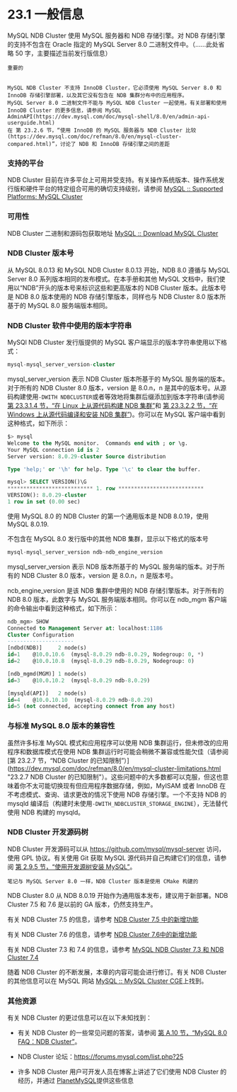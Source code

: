 # 23.1 一般信息

MySQL NDB Cluster 使用 MySQL 服务器和 NDB 存储引擎。对 NDB 存储引擎的支持不包含在 Oracle 指定的 MySQL Server 8.0 二进制文件中。（......此处省略 50 字，主要描述当前发行版信息）

```textile
重要的


MySQL NDB Cluster 不支持 InnoDB Cluster，它必须使用 MySQL Server 8.0 和 InnoDB 存储引擎部署，以及其它没有包含在 NDB 集群分布中的应用程序。
MySQL Server 8.0 二进制文件不能与 MySQL NDB Cluster 一起使用。有关部署和使用 InnoDB Cluster 的更多信息，请参阅 MySQL AdminAPI(https://dev.mysql.com/doc/mysql-shell/8.0/en/admin-api-userguide.html)
在 第 23.2.6 节，“使用 InnoDB 的 MySQL 服务器与 NDB Cluster 比较(https://dev.mysql.com/doc/refman/8.0/en/mysql-cluster-compared.html)”，讨论了 NDB 和 InnoDB 存储引擎之间的差距
```

### 支持的平台

NDB Cluster 目前在许多平台上可用并受支持。有关操作系统版本、操作系统发行版和硬件平台的特定组合可用的确切支持级别，请参阅 [MySQL :: Supported Platforms: MySQL Cluster](https://www.mysql.com/support/supportedplatforms/cluster.html)

### 可用性

NDB Cluster 二进制和源码包获取地址 [MySQL :: Download MySQL Cluster](https://dev.mysql.com/downloads/cluster/)

### NDB Cluster 版本号

从 MySQL 8.0.13 和 MySQL NDB Cluster 8.0.13 开始，NDB 8.0 遵循与 MySQL Server 8.0 系列版本相同的发布模式。在本手册和其他 MySQL 文档中，我们使用以“NDB”开头的版本号来标识这些和更高版本的 NDB Cluster 版本。此版本号是 NDB 8.0 版本使用的 NDB 存储引擎版本，同样也与  NDB Cluster 8.0 版本所基于的 MySQL 8.0 服务端版本相同。

### NDB  Cluster 软件中使用的版本字符串

MySQl NDB Cluster 发行版提供的 MySQL 客户端显示的版本字符串使用以下格式：

```sql
mysql-mysql_server_version-cluster
```

mysql_server_version 表示 NDB Cluster 版本所基于的 MySQL 服务端的版本。对于所有的 NDB Cluster 8.0 版本，version 是 8.0.n，n 是其中的版本号。从源码构建使用`-DWITH NDBCLUSTER`或者等效地将集群后缀添加到版本字符串(请参阅 [第 23.3.1.4 节，“在 Linux 上从源代码构建 NDB 集群”](https://dev.mysql.com/doc/refman/8.0/en/mysql-cluster-install-linux-source.html "23.3.1.4 在 Linux 上从源代码构建 NDB 集群")和 [第 23.3.2.2 节，“在 Windows 上从源代码编译和安装 NDB 集群”](https://dev.mysql.com/doc/refman/8.0/en/mysql-cluster-install-windows-source.html "23.3.2.2 Compiling and Installing NDB Cluster from Source on Windows"))。你可以在 MySQL 客户端中看到这种格式，如下所示：

```sql
$> mysql
Welcome to the MySQL monitor.  Commands end with ; or \g.
Your MySQL connection id is 2
Server version: 8.0.29-cluster Source distribution

Type 'help;' or '\h' for help. Type '\c' to clear the buffer.

mysql> SELECT VERSION()\G
*************************** 1. row ***************************
VERSION(): 8.0.29-cluster
1 row in set (0.00 sec)
```

使用 MySQL 8.0 的 NDB Cluster 的第一个通用版本是 NDB 8.0.19，使用 MySQL 8.0.19.

不包含在 MySQL 8.0 发行版中的其他 NDB 集群，显示以下格式的版本号

```sql
mysql-mysql_server_version ndb-ndb_engine_version
```

mysql_server_version 表示 NDB 版本所基于的 MySQL 服务端的版本。对于所有的 NDB Cluster 8.0 版本，version 是 8.0.n，n 是版本号。

ncb_engine_version 是该 NDB 集群中使用的 NDB 存储引擎版本。对于所有的 NDB 8.0 版本，此数字与 MySQL 服务端版本相同。你可以在 ndb_mgm 客户端的命令输出中看到这种格式，如下所示：

```sql
ndb_mgm> SHOW
Connected to Management Server at: localhost:1186
Cluster Configuration
---------------------
[ndbd(NDB)]     2 node(s)
id=1    @10.0.10.6  (mysql-8.0.29 ndb-8.0.29, Nodegroup: 0, *)
id=2    @10.0.10.8  (mysql-8.0.29 ndb-8.0.29, Nodegroup: 0)

[ndb_mgmd(MGM)] 1 node(s)
id=3    @10.0.10.2  (mysql-8.0.29 ndb-8.0.29)

[mysqld(API)]   2 node(s)
id=4    @10.0.10.10  (mysql-8.0.29 ndb-8.0.29)
id=5 (not connected, accepting connect from any host)
```

### 与标准 MySQL 8.0 版本的兼容性

虽然许多标准 MySQL 模式和应用程序可以使用 NDB 集群运行，但未修改的应用程序和数据库模式在使用 NDB 集群运行时可能会稍微不兼容或性能欠佳（请参阅 [第 23.2.7 节，“NDB Cluster 的已知限制”）](https://dev.mysql.com/doc/refman/8.0/en/mysql-cluster-limitations.html "23.2.7 NDB Cluster 的已知限制"）。这些问题中的大多数都可以克服，但这也意味着你不太可能切换现有但应用程序数据存储，例如，MyISAM 或者 InnoDB 在不考虑模式、查询、请求更改的情况下使用 NDB 存储引擎。一个不支持 NDB 的 mysqld 编译后（构建时未使用`-DWITH_NDBCLUSTER_STORAGE_ENGINE`），无法替代使用 NDB 构建的 mysqld。

### NDB Cluster 开发源码树

NDB Cluster 开发源码可以从 https://github.com/mysql/mysql-server 访问，使用 GPL 协议。有关使用 Git 获取 MySQL 源代码并自己构建它们的信息，请参阅 [第 2.9.5 节，“使用开发源树安装 MySQL”](https://dev.mysql.com/doc/refman/8.0/en/installing-development-tree.html "2.9.5 使用开发源码树安装 MySQL")。

```textile
笔记与 MySQL Server 8.0 一样，NDB Cluster 版本是使用 CMake 构建的
```

 NDB Cluster 8.0 从 NDB 8.0.19 开始作为通用版本发布，建议用于新部署。NDB Cluster 7.5 和 7.6 是以前的 GA 版本，仍然支持生产。

有关 NDB Cluster 7.5 的信息，请参考 [NDB Cluster 7.5 中的新增功能](https://dev.mysql.com/doc/refman/5.7/en/mysql-cluster-what-is-new-7-5.html)

有关 NDB Cluster 7.6 的信息，请参考 [NDB Cluster 7.6中的新增功能](https://dev.mysql.com/doc/refman/5.7/en/mysql-cluster-what-is-new-7-6.html)

有关 NDB Cluster 7.3 和 7.4 的信息，请参考 [MySQL NDB Cluster 7.3 和 NDB Cluster 7.4](https://dev.mysql.com/doc/refman/5.6/en/mysql-cluster.html)

随着 NDB Cluster 的不断发展，本章的内容可能会进行修订。有关 NDB Cluster 的其他信息可以在 MySQL 网站 [MySQL :: MySQL Cluster CGE](http://www.mysql.com/products/cluster/)上找到。

### 其他资源

有关 NDB Cluster 的更过信息可以在以下未知找到：

+ 有关 NDB Cluster 的一些常见问题的答案，请参阅 [第 A.10 节，“MySQL 8.0 FAQ：NDB Cluster”](https://dev.mysql.com/doc/refman/8.0/en/faqs-mysql-cluster.html "A.10 MySQL 8.0 常见问题解答：NDB 集群")。

+ NDB Cluster 论坛：https://forums.mysql.com/list.php?25

+ 许多 NDB Cluster 用户可开发人员在博客上讲述了它们使用 NDB Cluster 的经历，并通过 [PlanetMySQL](http://www.planetmysql.org/)提供这些信息
